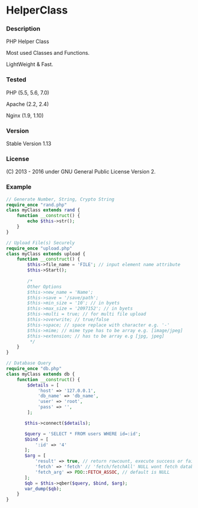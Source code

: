 # HelperClass

### Description
PHP Helper Class

Most used Classes and Functions.

LightWeight & Fast.

### Tested
PHP    (5.5, 5.6, 7.0)

Apache (2.2, 2.4)

Nginx  (1.9, 1.10)

### Version 
Stable Version 1.13

### License
(C) 2013 - 2016 under GNU General Public License Version 2.

### Example
```php
// Generate Number, String, Crypto String
require_once "rand.php"
class myClass extends rand {
    function __construct() {
        echo $this->str();
    }
}

// Upload File(s) Securely 
require_once "upload.php"
class myClass extends upload {
    function __construct() {
        $this->file_name = 'FILE'; // input element name attribute
        $this->Start();
        
        /*
        Other Options
        $this->new_name = 'Name';
        $this->save = '/save/path';
        $this->min_size = '10'; // in byets
        $this->max_size = '2097152'; // in byets
        $this->multi = true; // for multi file upload
        $this->overwrite; // true/false
        $this->space; // space replace with character e.g. '-'
        $this->mime; // mime type has to be array e.g. [image/jpeg]
        $this->extension; // has to be array e.g [jpg, jpeg]
         */
    }
}

// Database Query
require_once "db.php"
class myClass extends db {
    function __construct() {
        $details = [
            'host' => '127.0.0.1',
            'db_name' => 'db_name',
            'user' => 'root',
            'pass' => '',
        ];

       $this->connect($details);

       $query = 'SELECT * FROM users WHERE id=:id';
       $bind = [
           ':id' => '4'
       ];
       $arg = [
           'result' => true, // return rowcount, execute success or fail
           'fetch' => 'fetch' // 'fetch/fetchAll' NULL wont fetch database ,
           'fetch_arg' => PDO::FETCH_ASSOC, // default is NULL
       ];
       $qb = $this->qber($query, $bind, $arg);
       var_dump($qb);
    }
}
```